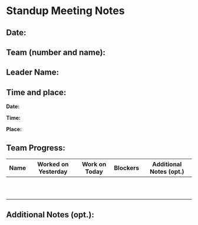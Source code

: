 # Standup Meeting Notes

## Date:

## Team (number and name): 

## Leader Name: 

## Time and place:

**Date:**

**Time:**

**Place:**

## Team Progress:

|Name|Worked on Yesterday|Work on Today|Blockers|Additional Notes (opt.)|
|----|-------------------|-------------|--------|-----------------------|
|    |                   |             |        |                       |
|    |                   |             |        |                       |
|    |                   |             |        |                       |
|    |                   |             |        |                       |
|    |                   |             |        |                       |
|    |                   |             |        |                       |
|    |                   |             |        |                       |
|    |                   |             |        |                       |
|    |                   |             |        |                       |
|    |                   |             |        |                       |

## Additional Notes (opt.):